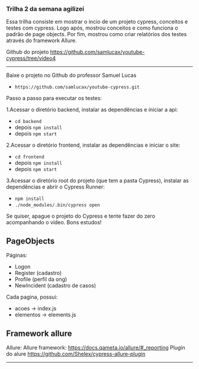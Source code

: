 ### Trilha 2 da semana agilizei

Essa trilha consiste em mostrar o incio de um projeto cypress, conceitos e testes com cypress. Logo após, mostrou conceitos e como funciona o padrão de page objects. Por fim, mostrou como criar relatórios dos testes através do framework Allure.

Github do projeto
https://github.com/samlucax/youtube-cypress/tree/video4


-----------------------------------

Baixe o projeto no Github do professor Samuel Lucas
- `https://github.com/samlucax/youtube-cypress.git`

Passo a passo para executar os testes:

1.Acessar o diretório backend, instalar as dependências e iniciar a api:
  - `cd backend` 
  - depois `npm install`
  - depois `npm start`

2.Acessar o diretório frontend, instalar as dependências e iniciar o site:
  - `cd frontend`
  - depois `npm install`
  - depois `npm start`
  
3.Acessar o diretório root do projeto (que tem a pasta Cypress), instalar as dependências e abrir o Cypress Runner:
  - `npm install`
  - `./node_modules/.bin/cypress open`
  
  Se quiser, apague o projeto do Cypress e tente fazer do zero acompanhando o vídeo. 
  Bons estudos!


## PageObjects

Páginas:
- Logon
- Register (cadastro)
- Profile (perfil da ong)
- NewIncident (cadastro de casos)

Cada pagina, possui: 
- acoes -> index.js
- elementos -> elements.js

## Framework allure

Allure:
Allure framework: https://docs.qameta.io/allure/#_reporting
Plugin do alure https://github.com/Shelex/cypress-allure-plugin

----------------------------------

